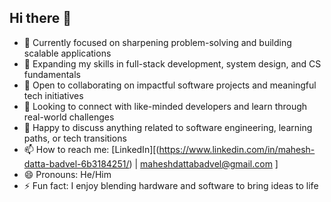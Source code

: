## Hi there 👋

- 🔭 Currently focused on sharpening problem-solving and building scalable applications  
- 🌱 Expanding my skills in full-stack development, system design, and CS fundamentals  
- 👯 Open to collaborating on impactful software projects and meaningful tech initiatives  
- 🤝 Looking to connect with like-minded developers and learn through real-world challenges  
- 💬 Happy to discuss anything related to software engineering, learning paths, or tech transitions  
- 📫 How to reach me: [LinkedIn][(https://www.linkedin.com/in/mahesh-datta-badvel-6b3184251/) | maheshdattabadvel@gmail.com  ] 
- 😄 Pronouns: He/Him  
- ⚡ Fun fact: I enjoy blending hardware and software to bring ideas to life

